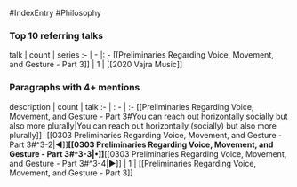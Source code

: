 #IndexEntry #Philosophy



### Top 10 referring talks
talk | count | series
:- | - |: -
[[Preliminaries Regarding Voice, Movement, and Gesture - Part 3]] | 1 | [[2020 Vajra Music]]

### Paragraphs with 4+ mentions
description | count | talk
:- | : - | :-
[[Preliminaries Regarding Voice, Movement, and Gesture - Part 3#You can reach out horizontally socially but also more plurally\|You can reach out horizontally (socially) but also more plurally]] &nbsp;&nbsp;[[0303 Preliminaries Regarding Voice, Movement, and Gesture - Part 3#^3-2\|◀]]**[[0303 Preliminaries Regarding Voice, Movement, and Gesture - Part 3#^3-3\|•]]**[[0303 Preliminaries Regarding Voice, Movement, and Gesture - Part 3#^3-4\|▶]] | 1 | [[Preliminaries Regarding Voice, Movement, and Gesture - Part 3]]

